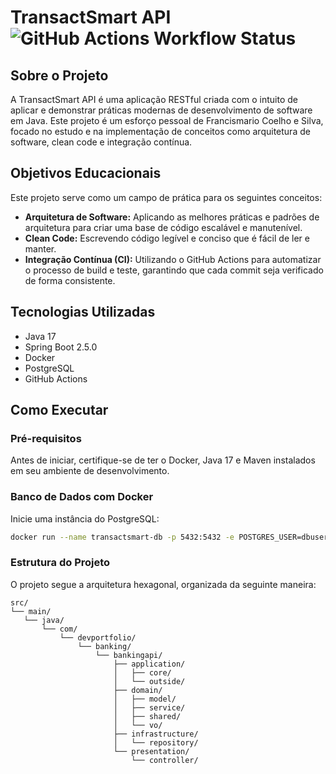 # TransactSmart API   ![GitHub Actions Workflow Status](https://img.shields.io/github/actions/workflow/status/FrancismarioCoelho/TransactSmart/maven)


## Sobre o Projeto

A TransactSmart API é uma aplicação RESTful criada com o intuito de aplicar e demonstrar práticas modernas de desenvolvimento de software em Java. Este projeto é um esforço pessoal de Francismario Coelho e Silva, focado no estudo e na implementação de conceitos como arquitetura de software, clean code e integração contínua.

## Objetivos Educacionais

Este projeto serve como um campo de prática para os seguintes conceitos:

- **Arquitetura de Software:** Aplicando as melhores práticas e padrões de arquitetura para criar uma base de código escalável e manutenível.
- **Clean Code:** Escrevendo código legível e conciso que é fácil de ler e manter.
- **Integração Contínua (CI):** Utilizando o GitHub Actions para automatizar o processo de build e teste, garantindo que cada commit seja verificado de forma consistente.

## Tecnologias Utilizadas

- Java 17
- Spring Boot 2.5.0
- Docker
- PostgreSQL
- GitHub Actions

## Como Executar

### Pré-requisitos

Antes de iniciar, certifique-se de ter o Docker, Java 17 e Maven instalados em seu ambiente de desenvolvimento.

### Banco de Dados com Docker

Inicie uma instância do PostgreSQL:


```bash
docker run --name transactsmart-db -p 5432:5432 -e POSTGRES_USER=dbuser -e POSTGRES_PASSWORD=dbpass -e POSTGRES_DB=transactsmart -d postgres
```

### Estrutura do Projeto

O projeto segue a arquitetura hexagonal, organizada da seguinte maneira:
 ```plaintext
src/
└── main/
    └── java/
        └── com/
            └── devportfolio/
                └── banking/
                    └── bankingapi/
                        ├── application/
                        │   ├── core/
                        │   └── outside/
                        ├── domain/
                        │   ├── model/
                        │   ├── service/
                        │   ├── shared/
                        │   └── vo/
                        ├── infrastructure/
                        │   └── repository/
                        └── presentation/
                            └── controller/

                           
